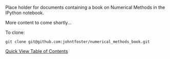 Place holder for documents containing a book on Numerical Methods in the IPython notebook.

More content to come shortly...

To clone:

````
git clone git@github.com:johntfoster/numerical_methods_book.git
````

[Quick View Table of Contents](http://nbviewer.ipython.org/github/johntfoster/numerical_methods_book/blob/master/Table%20of%20Contents.ipynb?create=1)
